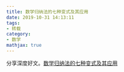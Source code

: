 ```yaml
---
title: 数学归纳法的七种变式及其应用
date: 2019-10-31 14:13:11
tags:
- 转载
category:
- 数学
mathjax: true
---
```


分享深度好文。[数学归纳法的七种变式及其应用](数学归纳法的七种变式及其应用.pdf)
